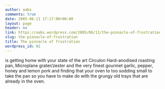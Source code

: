 ```yaml
---
author: aabs
comments: true
date: 2005-06-11 17:17:00+00:00
layout: page
header: no
link: https://aabs.wordpress.com/2005/06/11/the-pinnacle-of-frustration/
slug: the-pinnacle-of-frustration
title: The pinnacle of frustration
wordpress_id: 92
---
```


is getting home with your state of the art Circulon Hard-anodised roasting pan, Microplane grater/zester and the very finest gourmet garlic, pepper, honey and lemon pork and finding that your oven to too sodding small to take the pan so you have to make do with the grungy old trays that are already in the oven.
